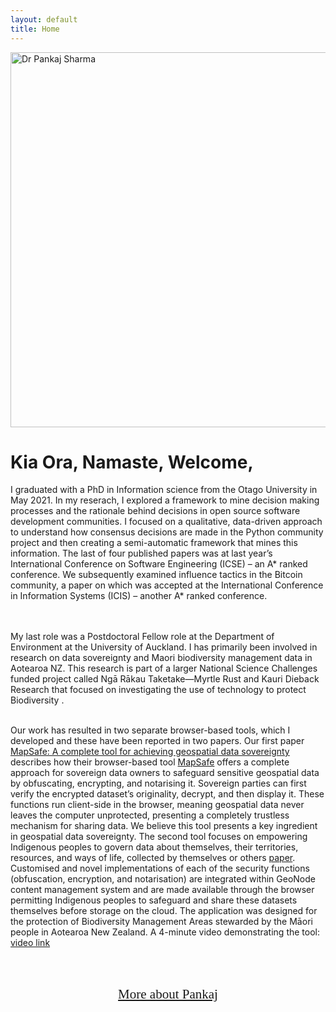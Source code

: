 ```yaml
---
layout: default
title: Home
---
```


<div class="container-fluid">
  <div class="row">
    <div class="col-sm-6">
      <img class="img-fluid" src="https://softwareinnovation.nz/wp-content/uploads/2024/05/image.png" alt="Dr Pankaj Sharma" width="555" height="600"><br>
    </div>
    <div class="col-sm-5">    
    <h1 class="text-primary">Kia Ora, Namaste, Welcome, </h1>

I graduated with a PhD in Information science from the Otago University in May 2021. In my reserach, I explored a framework to mine decision making processes and the rationale behind decisions in open source software development communities. I focused on a qualitative, data-driven approach to understand how consensus decisions are made in the Python community project and then creating a semi-automatic framework that mines this information. The last of four published papers was at last year’s International Conference on Software Engineering (ICSE) – an A* ranked conference. We subsequently examined influence tactics in the Bitcoin community, a paper on which was accepted at the International Conference in Information Systems (ICIS) – another A* ranked conference.       
<br> <br>

My last role was a Postdoctoral Fellow role at the Department of Environment at the University of Auckland.  I has primarily been involved in research on data sovereignty and Maori biodiversity management data in Aotearoa NZ. This research is part of a larger National Science Challenges funded project called Ngā Rākau Taketake—Myrtle Rust and Kauri Dieback Research that focused on investigating the use of technology to protect Biodiversity . <br> <br>

Our work has resulted in two separate browser-based tools, which I developed and these have been reported in two papers.
Our first paper <a href="https://onlinelibrary.wiley.com/doi/10.1111/tgis.13094">MapSafe: A complete tool for achieving geospatial data sovereignty</a> describes how their browser-based tool <a href="https://www.mapsafe.xyz">MapSafe</a> offers a complete approach for sovereign data owners to safeguard sensitive geospatial data by obfuscating, encrypting, and notarising it. Sovereign parties can first verify the encrypted dataset’s originality, decrypt, and then display it. These functions run client-side in the browser, meaning geospatial data never leaves the computer unprotected, presenting a completely trustless mechanism for sharing data. We believe this tool presents a key ingredient in geospatial data sovereignty. The second tool focuses on empowering Indigenous peoples to govern data about themselves, their territories, resources, and ways of life, collected by themselves or others <a href="https://onlinelibrary.wiley.com/doi/10.1111/tgis.13153">paper</a>. Customised and novel implementations of each of the security functions (obfuscation, encryption, and notarisation) are integrated within GeoNode content management system and are made available through the browser permitting Indigenous peoples to safeguard and share these datasets themselves before storage on the cloud. The application was designed for the protection of Biodiversity Management Areas stewarded by the Māori people in Aotearoa New Zealand. A 4-minute video demonstrating the tool: <a href="https://www.youtube.com/watch?v=9aWbBVhRNRo&ab_channel=BioHeritageChallenge">video link</a>

<br> <br>

  

<div style="text-align: center;"><a href="/about.html" style="font-family: 'Oleo Script', cursive; font-size: 150%;">More about Pankaj</a></div>
 


</div>
</div>
